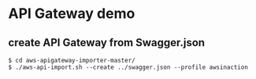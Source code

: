 # API Gateway demo

## create API Gateway from Swagger.json

```
$ cd aws-apigateway-importer-master/
$ ./aws-api-import.sh --create ../swagger.json --profile awsinaction
```


